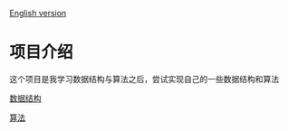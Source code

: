 [English version](Docs/README_en.md)

# 项目介绍

这个项目是我学习数据结构与算法之后，尝试实现自己的一些数据结构和算法

[数据结构](https://github.com/ROBINwan999/data-structure-and-algorithm/tree/main/data_structure)

[算法](https://github.com/ROBINwan999/data-structure-and-algorithm/tree/main/algorithm)

